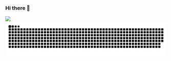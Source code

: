 ### Hi there 👋

<img src="https://img.shields.io/badge/javascript-F7DF1E?style=for-the-badge&logo=javascript&logoColor=black">

<img src="https://github.com/Ella-ki/Ella-ki/blob/output/github-contribution-grid-snake.svg"/>
<!--
**Ella-ki/Ella-ki** is a ✨ _special_ ✨ repository because its `README.md` (this file) appears on your GitHub profile.

Here are some ideas to get you started:

- 🔭 I’m currently working on ...
- 🌱 I’m currently learning ...
- 👯 I’m looking to collaborate on ...
- 🤔 I’m looking for help with ...
- 💬 Ask me about ...
- 📫 How to reach me: ...
- 😄 Pronouns: ...
- ⚡ Fun fact: ...
-->
